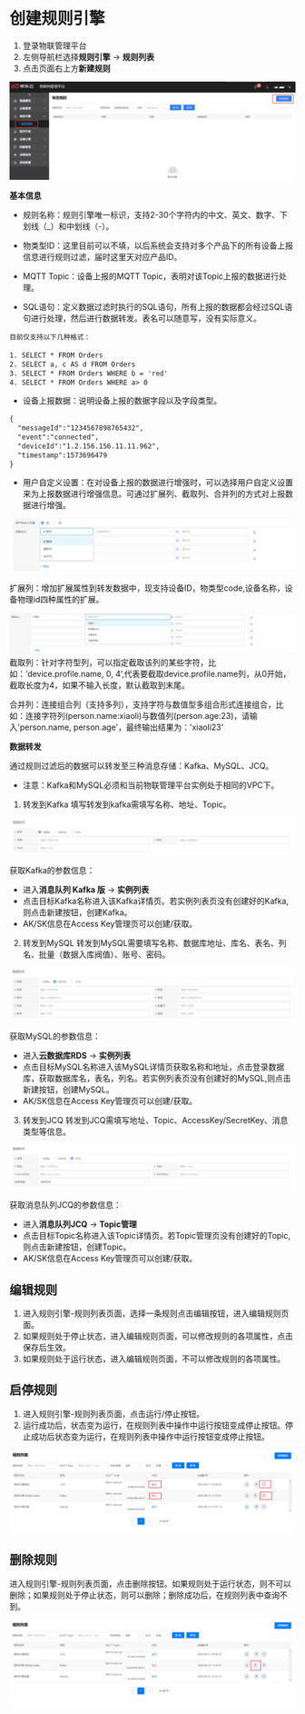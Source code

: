 # 创建规则引擎

1. 登录物联管理平台
2. 左侧导航栏选择**规则引擎** -> **规则列表**
3. 点击页面右上方**新建规则**

![新建规则](../../../../../image/IoT/Device-Access/Rule-Engine/Create-Rule.png)

**基本信息** 

- 规则名称：规则引擎唯一标识，支持2-30个字符内的中文、英文、数字、下划线（_）和中划线（-）。

- 物类型ID：这里目前可以不填，以后系统会支持对多个产品下的所有设备上报信息进行规则过滤，届时这里天对应产品ID。

- MQTT Topic：设备上报的MQTT Topic，表明对该Topic上报的数据进行处理。

- SQL语句：定义数据过滤时执行的SQL语句，所有上报的数据都会经过SQL语句进行处理，然后进行数据转发。表名可以随意写，没有实际意义。

```
目前仅支持以下几种格式：

1. SELECT * FROM Orders
2. SELECT a, c AS d FROM Orders
3. SELECT * FROM Orders WHERE b = 'red'
4. SELECT * FROM Orders WHERE a> 0
```

- 设备上报数据：说明设备上报的数据字段以及字段类型。

```
{ 
  "messageId":"1234567898765432",
  "event":"connected",
  "deviceId":"1.2.156.156.11.11.962",
  "timestamp":1573696479
}
```
- 用户自定义设置：在对设备上报的数据进行增强时，可以选择用户自定义设置来为上报数据进行增强信息。可通过扩展列、截取列、合并列的方式对上报数据进行增强。

![新建规则](../../../../../image/IoT/Device-Access/Rule-Engine/User-Setting.png)

扩展列：增加扩展属性到转发数据中，现支持设备ID，物类型code,设备名称，设备物理id四种属性的扩展。

![扩展字段](../../../../../image/IoT/Device-Access/Rule-Engine/extend-column.png)
截取列：针对字符型列，可以指定截取该列的某些字符，比如：‘device.profile.name, 0, 4’,代表要截取device.profile.name列，从0开始，截取长度为4，如果不输入长度，默认截取到末尾。

合并列：连接组合列（支持多列），支持字符与数值型多组合形式连接组合，比如：连接字符列(person.name:xiaoli)与数值列(person.age:23)，请输入'person.name, person.age'，最终输出结果为：'xiaoli23'


**数据转发**

通过规则过滤后的数据可以转发至三种消息存储：Kafka、MySQL、JCQ。

- 注意：Kafka和MySQL必须和当前物联管理平台实例处于相同的VPC下。

1. 转发到Kafka
填写转发到kafka需填写名称、地址、Topic。

![转发到Kafka](../../../../../image/IoT/Device-Access/Rule-Engine/Forward-To-Kafka.png)

获取Kafka的参数信息：
- 进入**消息队列 Kafka 版** -> **实例列表**
- 点击目标Kafka名称进入该Kafka详情页。若实例列表页没有创建好的Kafka,则点击新建按钮，创建Kafka。
- AK/SK信息在Access Key管理页可以创建/获取。

2. 转发到MySQL
转发到MySQL需要填写名称、数据库地址、库名、表名、列名、批量（数据入库阀值）、账号、密码。

![转发到MySQL](../../../../../image/IoT/Device-Access/Rule-Engine/Forward-To-MySQL.png)

获取MySQL的参数信息：
- 进入**云数据库RDS** -> **实例列表**
- 点击目标MySQL名称进入该MySQL详情页获取名称和地址，点击登录数据库，获取数据库名，表名，列名。若实例列表页没有创建好的MySQL,则点击新建按钮，创建MySQL。
- AK/SK信息在Access Key管理页可以创建/获取。

3. 转发到JCQ
转发到JCQ需填写地址、Topic、AccessKey/SecretKey、消息类型等信息。

![转发到JCQ](../../../../../image/IoT/Device-Access/Rule-Engine/Forward-To-JCQ.png)

获取消息队列JCQ的参数信息：
- 进入**消息队列JCQ** -> **Topic管理**
- 点击目标Topic名称进入该Topic详情页。若Topic管理页没有创建好的Topic,则点击新建按钮，创建Topic。
- AK/SK信息在Access Key管理页可以创建/获取。

## 编辑规则
1. 进入规则引擎-规则列表页面，选择一条规则点击编辑按钮，进入编辑规则页面。
2. 如果规则处于停止状态，进入编辑规则页面，可以修改规则的各项属性，点击保存后生效。
3. 如果规则处于运行状态，进入编辑规则页面，不可以修改规则的各项属性。

## 启停规则
1. 进入规则引擎-规则列表页面，点击运行/停止按钮。
2. 运行成功后，状态变为运行，在规则列表中操作中运行按钮变成停止按钮。停止成功后状态变为运行，在规则列表中操作中运行按钮变成停止按钮。

![启停规则](../../../../../image/IoT/Device-Access/Rule-Engine/Start-And-Stop-RuleEngine.png)

## 删除规则

进入规则引擎-规则列表页面，点击删除按钮。如果规则处于运行状态，则不可以删除；如果规则处于停止状态，则可以删除；删除成功后，在规则列表中查询不到。

![删除规则](../../../../../image/IoT/Device-Access/Rule-Engine/Delete-Rule-Engine.png)
